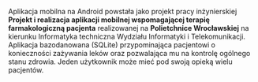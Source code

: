 Aplikacja mobilna na Android powstała jako projekt pracy inżynierskiej <b>Projekt i realizacja aplikacji mobilnej wspomagającej terapię farmakologiczną pacjenta</b> realizowanej na <b>Polietchnice Wrocławskiej</b> na kierunku Informatyka techniczna Wydziału Informatyki i Telekomunikacji.
Aplikacja bazodanowana (SQLite) przypominająca pacjentowi o konieczności zażywania leków oraz pozwalająca mu na kontrolę ogólnego stanu zdrowia. Jeden użytkownik może mieć pod swoją opieką wielu pacjentów. 
